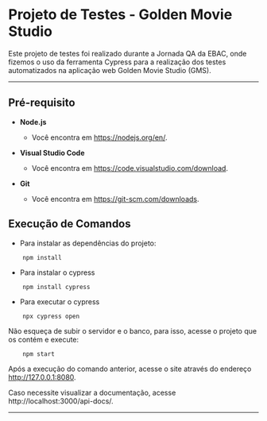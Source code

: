 # Projeto de Testes - Golden Movie Studio

Este projeto de testes foi realizado durante a Jornada QA da EBAC, onde fizemos o uso da ferramenta Cypress para a realização dos testes automatizados na aplicação web Golden Movie Studio (GMS).

---

##  Pré-requisito 
- **Node.js**
    - Você encontra em https://nodejs.org/en/.

- **Visual Studio Code**
    - Você encontra em https://code.visualstudio.com/download.

- **Git**
    - Você encontra em https://git-scm.com/downloads.


## Execução de Comandos

- Para instalar as dependências do projeto:

```
    npm install
```

- Para instalar o cypress

```
    npm install cypress
```

- Para executar o cypress

```
    npx cypress open
```

Não esqueça de subir o servidor e o banco, para isso, acesse o projeto que os contém e execute:

```
    npm start
```

Após a execução do comando anterior, acesse o site através do endereço http://127.0.0.1:8080.

Caso necessite visualizar a documentação, acesse http://localhost:3000/api-docs/.

---

